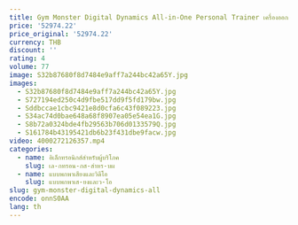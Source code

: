```yaml
---
title: Gym Monster Digital Dynamics All-in-One Personal Trainer เครื่องออกกําลังกายที่บ้านอัจฉริยะ การออกกําลังกายแบบพับได้อเนกประสงค์
price: '52974.22'
price_original: '52974.22'
currency: THB
discount: ''
rating: 4
volume: 77
image: S32b87680f8d7484e9aff7a244bc42a65Y.jpg
images:
  - S32b87680f8d7484e9aff7a244bc42a65Y.jpg
  - S727194ed250c4d9fbe517dd9f5fd179bw.jpg
  - Sddbccae1cbc9421e8d0cfa6c43f089223.jpg
  - S34ac74d0bae648a68f8907ea05e54ea1G.jpg
  - S8b72a0324bde4fb29563b706d0133579Q.jpg
  - S161784b43195421db6b23f431dbe9facw.jpg
video: 4000272126357.mp4
categories:
  - name: อิเล็กทรอนิกส์สำหรับผู้บริโภค
    slug: เล-กทรอน-กส-สำหร-บผ
  - name: แบบพกพาเสียงและวิดีโอ
    slug: แบบพกพาเส-ยงและว-โอ
slug: gym-monster-digital-dynamics-all
encode: onnS0AA
lang: th
---
```

  
